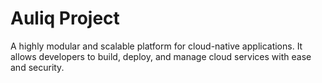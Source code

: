 # Auliq Project
A highly modular and scalable platform for cloud-native applications. It allows developers to build, deploy, and manage cloud services with ease and security.
